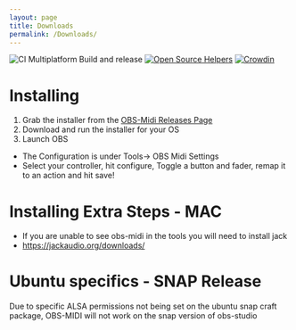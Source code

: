 ```yaml
---
layout: page
title: Downloads
permalink: /Downloads/
---
```

![CI Multiplatform Build and release](https://github.com/cpyarger/obs-midi/workflows/CI%20Multiplatform%20Build%20and%20release/badge.svg?branch=master)
[![Open Source Helpers](https://www.codetriage.com/cpyarger/obs-midi/badges/users.svg)](https://www.codetriage.com/cpyarger/obs-midi)
[![Crowdin](https://badges.crowdin.net/obs-midi/localized.svg)](https://crowdin.com/project/obs-midi)

# Installing
1. Grab the installer from the [OBS-Midi Releases Page](https://github.com/cpyarger/obs-midi/releases/latest)
2. Download and run the installer for your OS
3. Launch OBS
  * The Configuration is under Tools-> OBS Midi Settings
  * Select your controller, hit configure, Toggle a button and fader, remap it to an action and hit save!

# Installing Extra Steps - MAC
- If you are unable to see obs-midi in the tools you will need to install jack
- https://jackaudio.org/downloads/

# Ubuntu specifics - SNAP Release
Due to specific ALSA permissions not being set on the ubuntu snap craft package, OBS-MIDI will not work on the snap version of obs-studio
